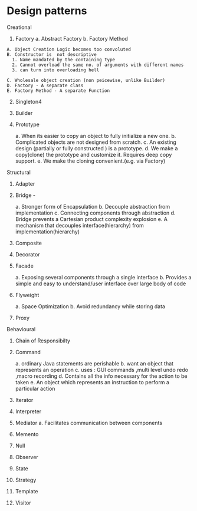 # Design patterns

Creational

  1. Factory
    a. Abstract Factory
    b. Factory Method
     
    A. Object Creation Logic becomes too convoluted
    B. Constructor is  not descriptive
      1. Name mandated by the containing type
      2. Cannot overload the same no. of arguments with different names
      3. can turn into overloading hell
      
    C. Wholesale object creation (non peicewise, unlike Builder) 
    D. Factory - A separate class
    E. Factory Method - A separate Function
 
     
  2. Singleton4
  3. Builder
  4. Prototype

     a. When its easier to copy an object to fully initialize a new one.
     b. Complicated objects are not designed from scratch.
     c. An existing design (partially or fully constructed ) is a prototype.
     d. We make a copy(clone) the prototype and customize it. Requires deep copy support.
     e. We make the cloning convenient.(e.g. via Factory)

Structural

  1. Adapter
  2. Bridge -  
     
     a. Stronger form of Encapsulation
     b. Decouple abstraction from implementation
     c. Connecting components through abstraction
     d. Bridge prevents a Cartesian product complexity explosion
     e. A mechanism that decouples interface(hierarchy) from implementation(hierarchy)
     
  3. Composite
  4. Decorator
  5. Facade
  
      a. Exposing several components through a single interface
      b. Provides a simple and easy to understand/user interface over large body of code
  
  6. Flyweight
      
      a. Space Optimization
      b. Avoid redundancy while storing data
      
  8. Proxy
  
Behavioural
  1.  Chain of Responsibilty
  2.  Command
      
      a. ordinary Java statements are perishable
      b. want an object that represents an operation
      c. uses : GUI commands ,multi level undo redo ,macro recording
      d. Contains all the info necessary  for the action to be taken
      e. An object which represents an instruction to perform a particular action
      
  3.  Iterator
  4.  Interpreter
  5.  Mediator 
      a. Facilitates communication between components
      
  6.  Memento
  7.  Null
  8.  Observer
  9.  State
  10. Strategy
  11. Template
  12. Visitor
